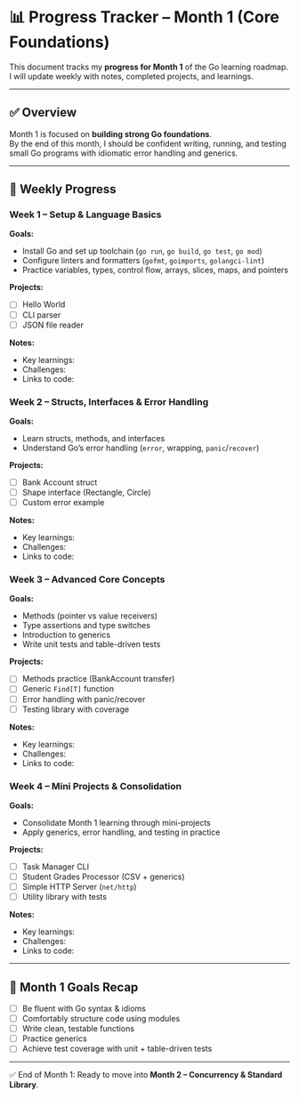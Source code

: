 # 📊 Progress Tracker – Month 1 (Core Foundations)

This document tracks my **progress for Month 1** of the Go learning roadmap.  
I will update weekly with notes, completed projects, and learnings.

---

## ✅ Overview
Month 1 is focused on **building strong Go foundations**.  
By the end of this month, I should be confident writing, running, and testing small Go programs with idiomatic error handling and generics.

---

## 📅 Weekly Progress

### Week 1 – Setup & Language Basics
**Goals:**
- Install Go and set up toolchain (`go run`, `go build`, `go test`, `go mod`)
- Configure linters and formatters (`gofmt`, `goimports`, `golangci-lint`)
- Practice variables, types, control flow, arrays, slices, maps, and pointers

**Projects:**
- [ ] Hello World
- [ ] CLI parser
- [ ] JSON file reader

**Notes:**
- Key learnings:
- Challenges:
- Links to code:


### Week 2 – Structs, Interfaces & Error Handling
**Goals:**
- Learn structs, methods, and interfaces
- Understand Go’s error handling (`error`, wrapping, `panic`/`recover`)

**Projects:**
- [ ] Bank Account struct
- [ ] Shape interface (Rectangle, Circle)
- [ ] Custom error example

**Notes:**
- Key learnings:
- Challenges:
- Links to code:


### Week 3 – Advanced Core Concepts
**Goals:**
- Methods (pointer vs value receivers)
- Type assertions and type switches
- Introduction to generics
- Write unit tests and table-driven tests

**Projects:**
- [ ] Methods practice (BankAccount transfer)
- [ ] Generic `Find[T]` function
- [ ] Error handling with panic/recover
- [ ] Testing library with coverage

**Notes:**
- Key learnings:
- Challenges:
- Links to code:


### Week 4 – Mini Projects & Consolidation
**Goals:**
- Consolidate Month 1 learning through mini-projects
- Apply generics, error handling, and testing in practice

**Projects:**
- [ ] Task Manager CLI
- [ ] Student Grades Processor (CSV + generics)
- [ ] Simple HTTP Server (`net/http`)
- [ ] Utility library with tests

**Notes:**
- Key learnings:
- Challenges:
- Links to code:


---

## 🎯 Month 1 Goals Recap
- [ ] Be fluent with Go syntax & idioms
- [ ] Comfortably structure code using modules
- [ ] Write clean, testable functions
- [ ] Practice generics
- [ ] Achieve test coverage with unit + table-driven tests

---

✅ End of Month 1: Ready to move into **Month 2 – Concurrency & Standard Library**.
